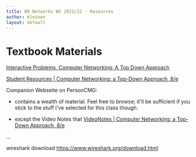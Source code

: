 ```yaml
---
title: B9 Networks WS 2021/22 - Resources
author: kleinen
layout: default
---
```


# Textbook Materials


[Interactive Problems, Computer Networking: A Top Down Approach](http://gaia.cs.umass.edu/kurose_ross/interactive/index.php)



[Student Resources | Computer Networking: a Top-Down Approach, 8/e](https://media.pearsoncmg.com/ph/esm/ecs_kurose_compnetwork_8/cw/)

Companion Webseite on PersonCMG:

- contains a wealth of material. Feel free to browse; it'll be sufficient if you stick to the
stuff I've selected for this class though.

- except the Video Notes that
[VideoNotes | Computer Networking: a Top-Down Approach, 8/e](https://media.pearsoncmg.com/ph/esm/ecs_kurose_compnetwork_8/cw/content/videonotes.php)

...



wireshark download
https://www.wireshark.org/download.html
